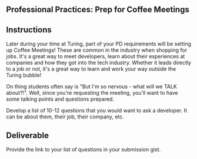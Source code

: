 ## Professional Practices: Prep for Coffee Meetings

## Instructions

Later during your time at Turing, part of your PD requirements will be setting up Coffee Meetings! These are common in the industry when shopping for jobs. It's a great way to meet developers, learn about their experiences at companies and how they got into the tech industry. Whether it leads directly to a job or not, it's a great way to learn and work your way outside the Turing bubble!

On thing students often say is "But I'm so nervous - what will we TALK about?!". Well, since you're requesting the meeting, you'll want to have some talking points and questions prepared.

Develop a list of 10-12 questions that you would want to ask a developer. It can be about them, their job, their company, etc.

## Deliverable

Provide the link to your list of questions in your submission gist.
